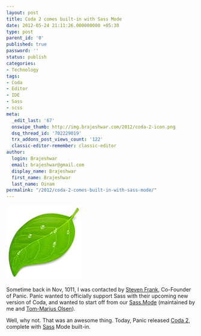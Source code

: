 ```yaml
---
layout: post
title: Coda 2 comes built-in with Sass Mode
date: 2012-05-24 21:11:26.000000000 +05:30
type: post
parent_id: '0'
published: true
password: ''
status: publish
categories:
- Technology
tags:
- Coda
- Editor
- IDE
- Sass
- scss
meta:
  _edit_last: '67'
  onswipe_thumb: http://img.brajeshwar.com/2012/coda-2-icon.png
  dsq_thread_id: '702229019'
  trx_addons_post_views_count: '122'
  classic-editor-remember: classic-editor
author:
  login: Brajeshwar
  email: brajeshwar@gmail.com
  display_name: Brajeshwar
  first_name: Brajeshwar
  last_name: Oinam
permalink: "/2012/coda-2-comes-built-in-with-sass-mode/"
---
```

<p><a href="https://www.panic.com/coda/"><img src="/static/2012/05/coda-icon.jpg" alt="Coda" width="200" height="200" class="alignright size-full wp-image-7171" /></a></p>
<p>Sometime back in Nov, 1011, I was contacted by <a href="http://stevenf.com/">Steven Frank</a>, Co-Founder of Panic. Panic wanted to officially support Sass with their upcoming new version of Coda, and wanted to start off from our <a href="https://github.com/brajeshwar/Sass.mode">Sass.Mode</a> (maintained by me and <a href="http://www.tommariusolsen.com/">Tom-Marius Olsen</a>).</p>
<p>Well, why not. That was an awesome thing. Today, Panic released <a href="http://panic.com/coda/">Coda 2</a>, complete with <a href="http://sass-lang.com/">Sass</a> Mode built-in.</p>
